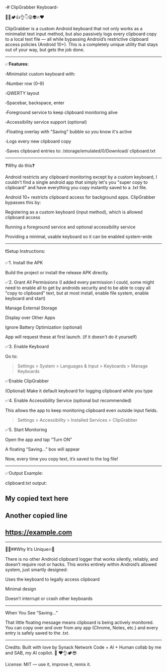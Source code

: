▫️# ClipGrabber Keyboard▫️

  💯✅🏕️👍👌👇😜👽🔥♥️

ClipGrabber is a custom Android keyboard that not only works as a minimalist text input method, but also passively logs every clipboard copy to a local text file — all while bypassing Android’s restrictive clipboard access policies (Android 10+). This is a completely unique utility that stays out of your way, but gets the job done.

---

✅**Features**:

▫️Minimalist custom keyboard with:

▫️Number row (0–9)

▫️QWERTY layout

▫️Spacebar, backspace, enter

▫️Foreground service to keep 
  clipboard monitoring alive

▫️Accessibility service support 
  (optional)

▫️Floating overlay with "Saving" 
   bubble so you know it's active

▫️Logs every new clipboard copy

▫️Saves clipboard entries to:
  /storage/emulated/0/Download/
  clipboard.txt

-------

❓Why do this❓

Android restricts any clipboard monitoring except by a custom keyboard, I couldn't find a single android app that simply let's you "super copy to clipboard" and have everything you copy instantly saved to a .txt file.

Android 10+ restricts clipboard access for background apps. ClipGrabber bypasses this by:

Registering as a custom keyboard (input method), which is allowed clipboard access

Running a foreground service and optional accessibility service

Providing a minimal, usable keyboard so it can be enabled system-wide

-------

❗Setup Instructions:

✅1. Install the APK

Build the project or install the release APK directly.

✅2. Grant All Permissions
(I added every permission I could, some might need to enable all to get by androids security and to be able to copy all "copy to clipboard" text, but at most install, enable file system, enable keyboard and start)

Manage External Storage

Display over Other Apps

Ignore Battery Optimization
(optional)

App will request these at first launch.
(if it doesn't do it yourself)

✅3. Enable Keyboard

Go to:

> Settings > System > Languages & Input > Keyboards > Manage Keyboards

✅Enable ClipGrabber

(Optional) Make it default keyboard for logging clipboard while you type

✅4. Enable Accessibility Service (optional but recommended)

This allows the app to keep monitoring clipboard even outside input fields.

> Settings > Accessibility > Installed Services > ClipGrabber

✅5. Start Monitoring

Open the app and tap “Turn ON”

A floating “Saving…” box will appear

Now, every time you copy text, it’s saved to the log file!

-------

✅Output Example:

clipboard.txt output:

My copied text here
---
Another copied line
---
https://example.com
---

-------

💯🔥##Why It’s Unique🔥💯

There is no other Android clipboard logger that works silently, reliably, and doesn’t require root or hacks. This works entirely within Android’s allowed system, just smartly designed:

Uses the keyboard to legally access clipboard

Minimal design

Doesn’t interrupt or crash other keyboards

-------

When You See “Saving…”

That little floating message means clipboard is being actively monitored. You can copy over and over from any app (Chrome, Notes, etc.) and every entry is safely saved to the .txt.

-------

Credits:
Built with love by Synack Network
Code + AI + Human collab by me and SAB, my AI copilot. 💯 ❤️👌🏕️😎

License:
MIT — use it, improve it, remix it.
